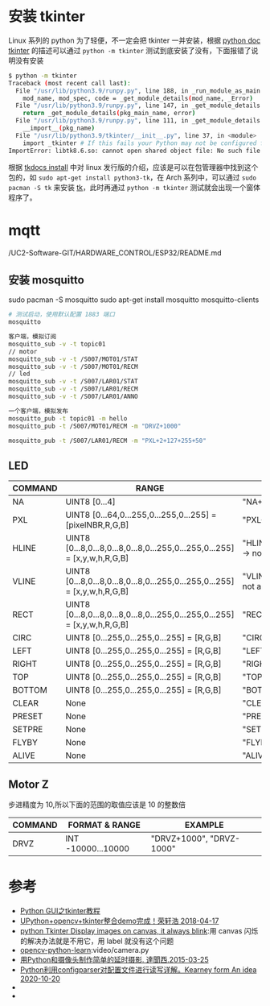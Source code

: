 
#

# 安装 tkinter

Linux 系列的 python 为了轻便，不一定会把 tkinter 一并安装，根据 [python doc tkinter](https://docs.python.org/3/library/tkinter.html) 的描述可以通过 `python -m tkinter` 测试到底安装了没有，下面报错了说明没有安装

```bash
$ python -m tkinter
Traceback (most recent call last):
  File "/usr/lib/python3.9/runpy.py", line 188, in _run_module_as_main
    mod_name, mod_spec, code = _get_module_details(mod_name, _Error)
  File "/usr/lib/python3.9/runpy.py", line 147, in _get_module_details
    return _get_module_details(pkg_main_name, error)
  File "/usr/lib/python3.9/runpy.py", line 111, in _get_module_details
    __import__(pkg_name)
  File "/usr/lib/python3.9/tkinter/__init__.py", line 37, in <module>
    import _tkinter # If this fails your Python may not be configured for Tk
ImportError: libtk8.6.so: cannot open shared object file: No such file or directory
```

根据 [tkdocs install](https://tkdocs.com/tutorial/install.html#installlinux) 中对 linux 发行版的介绍，应该是可以在包管理器中找到这个包的，如 `sudo apt-get install python3-tk`，在 Arch 系列中，可以通过 `sudo pacman -S tk` 来安装 [tk](https://bbs.archlinux.org/viewtopic.php?id=260449)，此时再通过 `python -m tkinter` 测试就会出现一个窗体程序了。

# mqtt

/UC2-Software-GIT/HARDWARE_CONTROL/ESP32/README.md

## 安装 mosquitto 
sudo pacman -S mosquitto
sudo apt-get install mosquitto mosquitto-clients

```bash
# 测试启动，使用默认配置 1883 端口
mosquitto

客户端，模拟订阅
mosquitto_sub -v -t topic01
// motor
mosquitto_sub -v -t /S007/MOT01/STAT
mosquitto_sub -v -t /S007/MOT01/RECM
// led
mosquitto_sub -v -t /S007/LAR01/STAT
mosquitto_sub -v -t /S007/LAR01/RECM
mosquitto_sub -v -t /S007/LAR01/ANNO

一个客户端，模拟发布
mosquitto_pub -t topic01 -m hello
mosquitto_pub -t /S007/MOT01/RECM -m "DRVZ+1000"

mosquitto_pub -t /S007/LAR01/RECM -m "PXL+2+127+255+50"
```

## LED

|COMMAND|RANGE|EXAMPLE|
|---|---|---|
|NA|UINT8 [0...4]|"NA+4"| 
|PXL|UINT8 [0...64,0...255,0...255,0...255] = [pixelNBR,R,G,B]|"PXL+20+127+255+50"|
|HLINE|UINT8 [0...8,0...8,0...8,0...8,0...255,0...255,0...255] = [x,y,w,h,R,G,B]|"HLINE+0+2+8+1+120+120+120" -> not active|
|VLINE|UINT8 [0...8,0...8,0...8,0...8,0...255,0...255,0...255] = [x,y,w,h,R,G,B]|"VLINE+0+2+8+1+10+10+90" -> not active|
|RECT|UINT8 [0...8,0...8,0...8,0...8,0...255,0...255,0...255] = [x,y,w,h,R,G,B]|"RECT+1+1+3+3+250+130+250"|
|CIRC|UINT8 [0...255,0...255,0...255] = [R,G,B]|"CIRC+85+86+87" -> not active|
|LEFT|UINT8 [0...255,0...255,0...255] = [R,G,B]|"LEFT+85+86+87"|
|RIGHT|UINT8 [0...255,0...255,0...255] = [R,G,B]|"RIGHT+85+86+87"|
|TOP|UINT8 [0...255,0...255,0...255] = [R,G,B]|"TOP+85+86+87"|
|BOTTOM|UINT8 [0...255,0...255,0...255] = [R,G,B]|"BOTTOM+85+86+87"|
|CLEAR|None|"CLEAR"|
|PRESET|None|"PRESET"|
|SETPRE|None|"SETPRE"|
|FLYBY|None|"FLYBY"|
|ALIVE|None|"ALIVE"|

## Motor Z

步进精度为 10,所以下面的范围的取值应该是 10 的整数倍

|COMMAND|FORMAT & RANGE|EXAMPLE|
|---|---|---|
|DRVZ|INT  -10000...10000|"DRVZ+1000", "DRVZ-1000"|



# 参考

- [Python GUI之tkinter教程](http://www.coolpython.net/tk/tk_primary/index.html)
- [UPython+opencv+tkinter整合demo完成！荣轩浩 2018-04-17](https://blog.csdn.net/a1_a1_a/article/details/79981788)
- [python Tkinter Display images on canvas, it always blink](https://stackoverflow.com/questions/20307718/python-tkinter-display-images-on-canvas-it-always-blink):用 canvas 闪烁的解决办法就是不用它，用 label 就没有这个问题
- [opencv-python-learn](https://gitee.com/anidea/opencv-python-learn):video/camera.py
- [用Python和摄像头制作简单的延时摄影. 達聞西.2015-03-25](https://www.cnblogs.com/frombeijingwithlove/p/4366605.html)
- [Python利用configparser对配置文件进行读写详解。Kearney form An idea 2020-10-20](https://blog.csdn.net/weixin_43031092/article/details/109174379)
- []()
- []()
